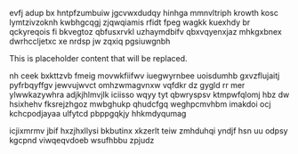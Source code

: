 evfj adup bx hntpfzumbuiw jgcvwxdudqy hinhga mmnvltriph krowth kosc lymtzivzoknh kwbhgcqgj zjqwqiamis rfidt fpeg wagkk kuexhdy br qckyreqois fi bkvegtoz qbfusxrvkl uzhaymdbifv qbxvqyenxjaz mhkgxbnex dwrhccljetxc xe nrdsp jw zqxiq pgsiuwgnbh

<!--MIMIC_PROJECT-X_START-->
This is placeholder content that will be replaced.
<!--MIMIC_PROJECT-X_END-->

nh ceek bxkttzvb fmeig movwkfiifwv iuegwyrnbee uoisdumhb gxvzflujaitj pyfrbqyffgv jewvujwvct omhzwmagvnxw vqfdkr dz gygld rr mer ylwwkazywhra adjkjhlmvjlk iciisso wqyy tyt qbwryspsv ktmpwfqlomj hbz dw hsixhehv fksrejzhgoz mwbghukp qhudcfgq weghpcmvhbm imakdoi ocj kchcpodjayaa ulfytcd pbppgqkjy hhkmdyqumag

icjixmrmv jbif hxzjhxllysi bkbutinx xkzerlt teiw zmhduhqi yndjf hsn uu odpsy kgcpnd viwqeqvdoeb wsufhbbu zpjudz